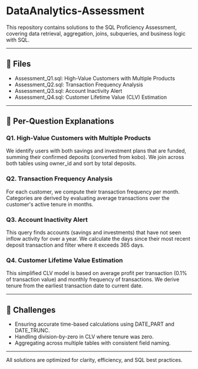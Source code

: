 # DataAnalytics-Assessment

This repository contains solutions to the SQL Proficiency Assessment, covering data retrieval, aggregation, joins, subqueries, and business logic with SQL.

---

## 📁 Files

- Assessment_Q1.sql: High-Value Customers with Multiple Products
- Assessment_Q2.sql: Transaction Frequency Analysis
- Assessment_Q3.sql: Account Inactivity Alert
- Assessment_Q4.sql: Customer Lifetime Value (CLV) Estimation

---

## 🧠 Per-Question Explanations

### Q1. High-Value Customers with Multiple Products
We identify users with both savings and investment plans that are funded, summing their confirmed deposits (converted from kobo). We join across both tables using owner_id and sort by total deposits.

### Q2. Transaction Frequency Analysis
For each customer, we compute their transaction frequency per month. Categories are derived by evaluating average transactions over the customer's active tenure in months.

### Q3. Account Inactivity Alert
This query finds accounts (savings and investments) that have not seen inflow activity for over a year. We calculate the days since their most recent deposit transaction and filter where it exceeds 365 days.

### Q4. Customer Lifetime Value Estimation
This simplified CLV model is based on average profit per transaction (0.1% of transaction value) and monthly frequency of transactions. We derive tenure from the earliest transaction date to current date.

---

## 🚧 Challenges

- Ensuring accurate time-based calculations using DATE_PART and DATE_TRUNC.
- Handling division-by-zero in CLV where tenure was zero.
- Aggregating across multiple tables with consistent field naming.

---

All solutions are optimized for clarity, efficiency, and SQL best practices.
